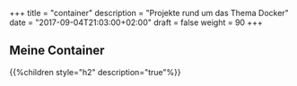 +++
title = "container"
description = "Projekte rund um das Thema Docker"
date = "2017-09-04T21:03:00+02:00"
draft = false
weight = 90
+++

## Meine Container

{{%children style="h2" description="true"%}}